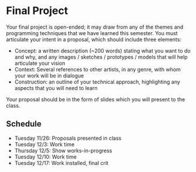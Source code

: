 # Final Project

Your final project is open-ended; it may draw from any of the themes and programming techniques that we have learned this semester. You must articulate your intent in a proposal, which should include three elements:
- Concept: a written description (\~200 words) stating what you want to do and why, and any images / sketches / prototypes / models that will help articulate your vision
- Context: Several references to other artists, in any genre, with whom your work will be in dialogue
- Construction: an outline of your technical approach, highlighting any aspects that you will need to learn
<!-- - Display: what you will need to show your work -->

Your proposal should be in the form of slides which you will present to the class.


## Schedule
- Tuesday 11/26: Proposals presented in class
- Tuesday 12/3: Work time
- Thursday 12/5: Show works-in-progress
- Tuesday 12/10: Work time
- Tuesday 12/17: Work installed, final crit

	